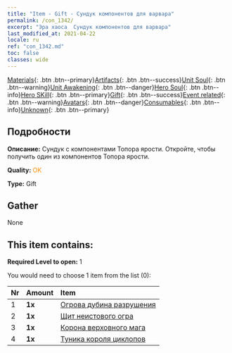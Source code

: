 ```yaml
---
title: "Item - Gift - Сундук компонентов для варвара"
permalink: /con_1342/
excerpt: "Эра хаоса  Сундук компонентов для варвара"
last_modified_at: 2021-04-22
locale: ru
ref: "con_1342.md"
toc: false
classes: wide
---
```

 [Materials](/ItemsRU/){: .btn .btn--primary}[Artifacts](/ItemsRU/Artifacts/){: .btn .btn--success}[Unit Soul](/ItemsRU/UnitSoul/){: .btn .btn--warning}[Unit Awakening](/ItemsRU/UnitAwakening/){: .btn .btn--danger}[Hero Soul](/ItemsRU/HeroSoul/){: .btn .btn--info}[Hero SKill](/ItemsRU/HeroSkill/){: .btn .btn--primary}[Gift](/ItemsRU/Gift/){: .btn .btn--success}[Event related](/ItemsRU/Events/){: .btn .btn--warning}[Avatars](/ItemsRU/Avatars/){: .btn .btn--danger}[Consumables](/ItemsRU/Consumables/){: .btn .btn--info}[Unknown](/ItemsRU/Unknown/){: .btn .btn--primary}

## Подробности
 **Описание:** Сундук с компонентами Топора ярости. Откройте, чтобы получить один из компонентов Топора ярости.

 **Quality:** <span style="color: #FF8C00">OK</span>

 **Type:** Gift

## Gather

  None

## This item contains:

 **Required Level to open:** 1

 You would need to choose 1 item from the list (0):

  | Nr | Amount |     Item    |
  |:---|:-------|:------------|
  | 1 |  **1x** | [Огрова дубина разрушения](/ru/Items/art_125/) |  | 
  | 2 |  **1x** | [Щит неистового огра](/ru/Items/art_126/) |  | 
  | 3 |  **1x** | [Корона верховного мага](/ru/Items/art_127/) |  | 
  | 4 |  **1x** | [Туника короля циклопов](/ru/Items/art_128/) |  | 
